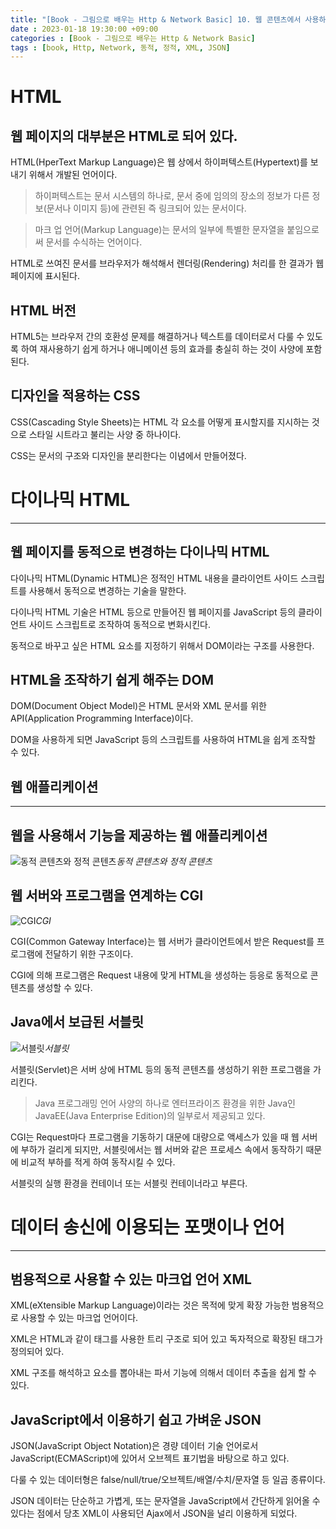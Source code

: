 ```yaml
---
title: "[Book - 그림으로 배우는 Http & Network Basic] 10. 웹 콘텐츠에서 사용하는 기술"
date : 2023-01-18 19:30:00 +09:00
categories : [Book - 그림으로 배우는 Http & Network Basic]
tags : [book, Http, Network, 동적, 정적, XML, JSON]
---
```


# HTML

## 웹 페이지의 대부분은 HTML로 되어 있다.

HTML(HperText Markup Language)은 웹 상에서 하이퍼텍스트(Hypertext)를 보내기 위해서 개발된 언어이다.

> 하이퍼텍스트는 문서 시스템의 하나로, 문서 중에 임의의 장소의 정보가 다른 정보(문서나 이미지 등)에 관련된 즉 링크되어 있는 문서이다.

> 마크 업 언어(Markup Language)는 문서의 일부에 특별한 문자열을 붙임으로써 문서를 수식하는 언어이다.

HTML로 쓰여진 문서를 브라우저가 해석해서 렌더링(Rendering) 처리를 한 결과가 웹 페이지에 표시된다.

## HTML 버전

HTML5는 브라우저 간의 호환성 문제를 해결하거나 텍스트를 데이터로서 다룰 수 있도록 하여 재사용하기 쉽게 하거나 애니메이션 등의 효과를 충실히 하는 것이 사양에 포함된다.

## 디자인을 적용하는 CSS

CSS(Cascading Style Sheets)는 HTML 각 요소를 어떻게 표시할지를 지시하는 것으로 스타일 시트라고 불리는 사양 중 하나이다.

CSS는 문서의 구조와 디자인을 분리한다는 이념에서 만들어졌다.

# 다이나믹 HTML

---

## 웹 페이지를 동적으로 변경하는 다이나믹 HTML

다이나믹 HTML(Dynamic HTML)은 정적인 HTML 내용을 클라이언트 사이드 스크립트를 사용해서 동적으로 변경하는 기술을 말한다.

다이나믹 HTML 기술은 HTML 등으로 만들어진 웹 페이지를 JavaScript 등의 클라이언트 사이드 스크립트로 조작하여 동적으로 변화시킨다.

동적으로 바꾸고 싶은 HTML 요소를 지정하기 위해서 DOM이라는 구조를 사용한다.

## HTML을 조작하기 쉽게 해주는 DOM

DOM(Document Object Model)은 HTML 문서와 XML 문서를 위한 API(Application Programming Interface)이다.

DOM을 사용하게 되면 JavaScript 등의 스크립트를 사용하여 HTML을 쉽게 조작할 수 있다.

## 웹 애플리케이션

---

## 웹을 사용해서 기능을 제공하는 웹 애플리케이션

![동적 콘텐츠와 정적 콘텐츠](https://drive.google.com/thumbnail?id=1nG9H7rXEd3yqsmtiYdwhm_l-hFOI83N4&sz=w500)*동적 콘텐츠와 정적 콘텐츠*

## 웹 서버와 프로그램을 연계하는 CGI

![CGI](https://drive.google.com/thumbnail?id=1QKcYbyDKesM-x8gkVwpqM5oNtysXwdMx&sz=w500)*CGI*

CGI(Common Gateway Interface)는 웹 서버가 클라이언트에서 받은 Request를 프로그램에 전달하기 위한 구조이다.

CGI에 의해 프로그램은 Request 내용에 맞게 HTML을 생성하는 등응로 동적으로 콘텐츠를 생성할 수 있다.

## Java에서 보급된 서블릿

![서블릿](https://drive.google.com/thumbnail?id=1Ecrzwc8mLg1srZXU58Iycd4f8LIkGXgk&sz=w500)*서블릿*

서블릿(Servlet)은 서버 상에 HTML 등의 동적 콘텐츠를 생성하기 위한 프로그램을 가리킨다.

> Java 프로그래밍 언어 사양의 하나로 엔터프라이즈 환경을 위한 Java인 JavaEE(Java Enterprise Edition)의 일부로서 제공되고 있다.

CGI는 Request마다 프로그램을 기동하기 대문에 대량으로 액세스가 있을 때 웹 서버에 부하가 걸리게 되지만, 서블릿에서는 웹 서버와 같은 프로세스 속에서 동작하기 때문에 비교적 부하를 적게 하여 동작시킬 수 있다.

서블릿의 실행 환경을 컨테이너 또는 서블릿 컨테이너라고 부른다.

# 데이터 송신에 이용되는 포맷이나 언어

---

## 범용적으로 사용할 수 있는 마크업 언어 XML

XML(eXtensible Markup Language)이라는 것은 목적에 맞게 확장 가능한 범용적으로 사용할 수 있는 마크업 언어이다.

XML은 HTML과 같이 태그를 사용한 트리 구조로 되어 있고 독자적으로 확장된 태그가 정의되어 있다.

XML 구조를 해석하고 요소를 뽑아내는 파서 기능에 의해서 데이터 추출을 쉽게 할 수 있다.

## JavaScript에서 이용하기 쉽고 가벼운 JSON

JSON(JavaScript Object Notation)은 경량 데이터 기술 언어로서 JavaScript(ECMAScript)에 있어서 오브젝트 표기법을 바탕으로 하고 있다.

다룰 수 있는 데이터형은 false/null/true/오브젝트/배열/수치/문자열 등 일곱 종류이다.

JSON 데이터는 단순하고 가볍게, 또는 문자열을 JavaScript에서 간단하게 읽어올 수 있다는 점에서 당초 XML이 사용되던 Ajax에서 JSON을 널리 이용하게 되었다.
